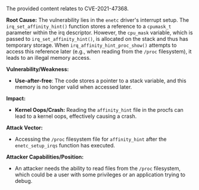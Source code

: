 The provided content relates to CVE-2021-47368.

**Root Cause:**
The vulnerability lies in the `enetc` driver's interrupt setup. The `irq_set_affinity_hint()` function stores a reference to a `cpumask_t` parameter within the irq descriptor. However, the `cpu_mask` variable, which is passed to `irq_set_affinity_hint()`, is allocated on the stack and thus has temporary storage. When `irq_affinity_hint_proc_show()` attempts to access this reference later (e.g., when reading from the `/proc` filesystem), it leads to an illegal memory access.

**Vulnerability/Weakness:**
- **Use-after-free**: The code stores a pointer to a stack variable, and this memory is no longer valid when accessed later.

**Impact:**
- **Kernel Oops/Crash:** Reading the `affinity_hint` file in the procfs can lead to a kernel oops, effectively causing a crash.

**Attack Vector:**
- Accessing the `/proc` filesystem file for `affinity_hint` after the `enetc_setup_irqs` function has executed.

**Attacker Capabilities/Position:**
- An attacker needs the ability to read files from the `/proc` filesystem, which could be a user with some privileges or an application trying to debug.